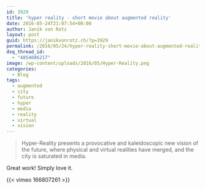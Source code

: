 ```yaml
---
id: 3929
title: 'hyper reality - short movie about augmented reality'
date: 2016-05-24T21:07:54+00:00
author: Janik von Rotz
layout: post
guid: https://janikvonrotz.ch/?p=3929
permalink: /2016/05/24/hyper-reality-short-movie-about-augmented-reality/
dsq_thread_id:
  - "4854686217"
image: /wp-content/uploads/2016/05/Hyper-Reality.png
categories:
  - Blog
tags:
  - augmented
  - city
  - future
  - hyper
  - media
  - reality
  - virtual
  - vision
---
```

> Hyper-Reality presents a provocative and kaleidoscopic new vision of the future, where physical and virtual realities have merged, and the city is saturated in media.

Great work! Simply love it.

{{< vimeo 166807261 >}}